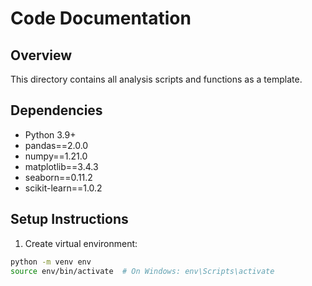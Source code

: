 # Code Documentation

## Overview

This directory contains all analysis scripts and functions as a template.

## Dependencies

- Python 3.9+
- pandas==2.0.0
- numpy==1.21.0
- matplotlib==3.4.3
- seaborn==0.11.2
- scikit-learn==1.0.2

## Setup Instructions

1. Create virtual environment:

```bash
python -m venv env
source env/bin/activate  # On Windows: env\Scripts\activate
```
